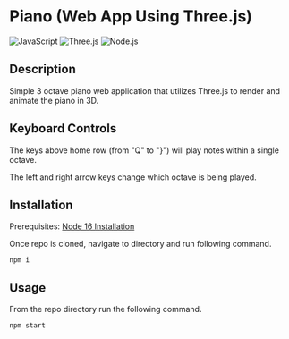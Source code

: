 # Piano (Web App Using Three.js)
![JavaScript](https://img.shields.io/badge/JavaScript-ES6-blue)
![Three.js](https://img.shields.io/badge/Three.js-0.145-green)
![Node.js](https://img.shields.io/badge/Node.js-16-green)

## Description

Simple 3 octave piano web application that utilizes Three.js to render and animate the piano in 3D.

## Keyboard Controls

The keys above home row (from "Q" to "}") will play notes within a single octave.

The left and right arrow keys change which octave is being played.

## Installation

Prerequisites: [Node 16 Installation](https://nodejs.org/en/download/)

Once repo is cloned, navigate to directory and run following command.

```
npm i
```

## Usage

From the repo directory run the following command.

```
npm start
```